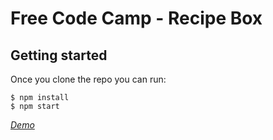# Free Code Camp - Recipe Box

## Getting started

Once you clone the repo you can run:

```
$ npm install
$ npm start
```

*[Demo](https://kyawzintun.github.io/cocktail-list/)*

